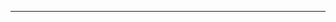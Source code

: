 <!--
CO_OP_TRANSLATOR_METADATA:
{
  "original_hash": "b12098603dc3061d3cdac77ecce93658",
  "translation_date": "2025-08-28T18:27:06+00:00",
  "source_file": "03-CoreGenerativeAITechniques/README.md",
  "language_code": "hi"
}
-->


---

